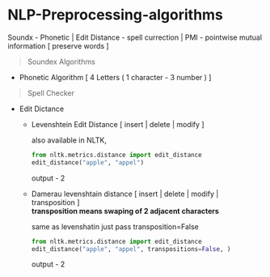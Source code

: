 # NLP-Preprocessing-algorithms
Soundx - Phonetic | Edit Distance - spell currection | PMI - pointwise mutual information [ preserve words ]

> Soundex Algorithms

  - Phonetic Algorithm [ 4 Letters ( 1 character - 3 number ) ]
  
> Spell Checker

  - Edit Dictance
    - Levenshtein Edit Distance [ insert | delete | modify ]
    
      also available in NLTK,
      
      ```python
      from nltk.metrics.distance import edit_distance
      edit_distance("apple", "appel")
      ```
      output - 2
        
    - Damerau levenshtain distance [ insert | delete | modify | transposition ]
      <br/>**transposition means swaping of 2 adjacent characters**
    
      same as levenshatin just pass transposition=False
      ```python
      from nltk.metrics.distance import edit_distance
      edit_distance("apple", "appel", transpositions=False, )
      ```
      output - 2
